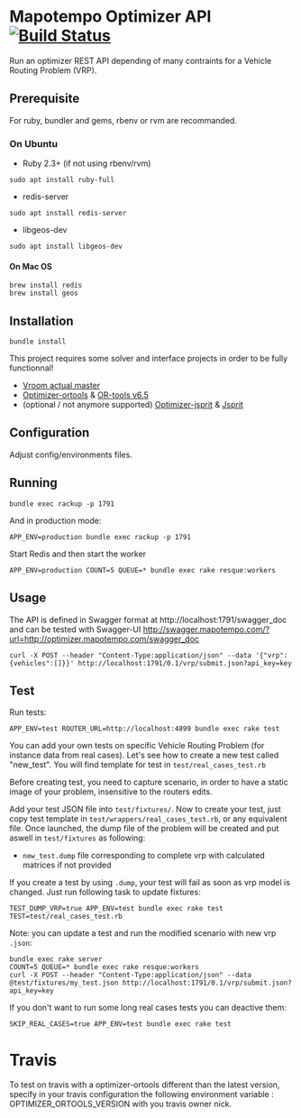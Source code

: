 # Mapotempo Optimizer API [![Build Status](https://travis-ci.org/Mapotempo/optimizer-api.svg?branch=master)](https://travis-ci.org/Mapotempo/optimizer-api)

Run an optimizer REST API depending of many contraints for a Vehicle Routing Problem (VRP).

## Prerequisite

For ruby, bundler and gems, rbenv or rvm are recommanded.

### On Ubuntu

* Ruby 2.3+ (if not using rbenv/rvm)
```
sudo apt install ruby-full
```
* redis-server
```
sudo apt install redis-server
```
* libgeos-dev
```
sudo apt install libgeos-dev
```

#### On Mac OS

```
brew install redis
brew install geos
```

## Installation

```
bundle install
```

This project requires some solver and interface projects in order to be fully functionnal!
* [Vroom actual master](https://github.com/VROOM-Project/vroom)
* [Optimizer-ortools](https://github.com/Mapotempo/optimizer-ortools) & [OR-tools v6.5](https://github.com/google/or-tools/tree/v6.5)
* (optional / not anymore supported) [Optimizer-jsprit](https://github.com/Mapotempo/optimizer-jsprit) & [Jsprit](https://github.com/Mapotempo/jsprit)

## Configuration

Adjust config/environments files.


## Running

```
bundle exec rackup -p 1791
```

And in production mode:
```
APP_ENV=production bundle exec rackup -p 1791
```

Start Redis and then start the worker
```
APP_ENV=production COUNT=5 QUEUE=* bundle exec rake resque:workers
```

## Usage

The API is defined in Swagger format at
http://localhost:1791/swagger_doc
and can be tested with Swagger-UI
http://swagger.mapotempo.com/?url=http://optimizer.mapotempo.com/swagger_doc

```
curl -X POST --header "Content-Type:application/json" --data '{"vrp":{vehicles":[]}}' http://localhost:1791/0.1/vrp/submit.json?api_key=key
```

## Test

Run tests:
```
APP_ENV=test ROUTER_URL=http://localhost:4899 bundle exec rake test
```

You can add your own tests on specific Vehicle Routing Problem (for instance data from real cases). Let's see how to create a new test called "new_test".
You will find template for test in `test/real_cases_test.rb`

Before creating test, you need to capture scenario, in order to have a static image of your problem, insensitive to the routers edits.

Add your test JSON file into `test/fixtures/`. Now to create your test, just copy test template in `test/wrappers/real_cases_test.rb`, or any equivalent file.
Once launched, the dump file of the problem will be created and put aswell in `test/fixtures` as following:
- `new_test.dump` file corresponding to complete vrp with calculated matrices if not provided


If you create a test by using `.dump`, your test will fail as soon as vrp model is changed. Just run following task to update fixtures:
```
TEST_DUMP_VRP=true APP_ENV=test bundle exec rake test TEST=test/real_cases_test.rb
```

Note: you can update a test and run the modified scenario with new vrp `.json`:
```
bundle exec rake server
COUNT=5 QUEUE=* bundle exec rake resque:workers
curl -X POST --header "Content-Type:application/json" --data @test/fixtures/my_test.json http://localhost:1791/0.1/vrp/submit.json?api_key=key
```

If you don't want to run some long real cases tests you can deactive them:
```
SKIP_REAL_CASES=true APP_ENV=test bundle exec rake test
```

# Travis
To test on travis with a optimizer-ortools different than the latest version, specify in your travis configuration the following environment variable : OPTIMIZER_ORTOOLS_VERSION with you travis owner nick.
